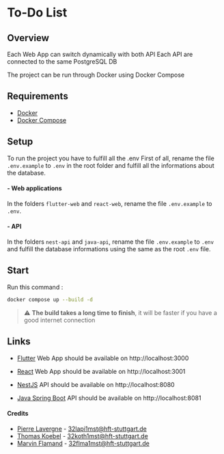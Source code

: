 # To-Do List

## Overview

Each Web App can switch dynamically with both API
Each API are connected to the same PostgreSQL DB

The project can be run through Docker using Docker Compose

## Requirements

- [Docker](https://www.docker.com/)
- [Docker Compose](https://docs.docker.com/compose/)

## Setup

To run the project you have to fulfill all the .env
First of all, rename the file `.env.example` to `.env` in the root folder and fulfill all the informations about the database.

#### - Web applications

In the folders `flutter-web` and `react-web`, rename the file `.env.example` to `.env`.

#### - API

In the folders `nest-api` and `java-api`, rename the file `.env.example` to `.env` and fulfill the database informations using the same as the root `.env` file.

## Start

Run this command :

```bash
docker compose up --build -d
```

> :warning: **The build takes a long time to finish**, it will be faster if you have a good internet connection

## Links

- [Flutter](https://flutter.dev/) Web App should be available on http://localhost:3000

- [React](https://react.dev/) Web App should be available on http://localhost:3001

- [NestJS](https://nestjs.com/) API should be available on http://localhost:8080

- [Java Spring Boot](https://spring.io/) API should be available on http://localhost:8081

#### Credits

- [Pierre Lavergne](https://github.com/PierreLavergne) - 32lapi1mst@hft-stuttgart.de
- [Thomas Koebel](https://github.com/koebelt) - 32koth1mst@hft-stuttgart.de
- [Marvin Flamand](https://github.com/MarvinFlm) - 32flma1mst@hft-stuttgart.de
